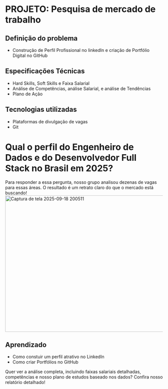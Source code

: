 # PROJETO: Pesquisa de mercado de trabalho

## Definição do problema
* Construção de Perfil Profissional no linkedIn e criação de Portfólio Digital no GitHub

## Especificações Técnicas
* Hard Skills, Soft Skills e Faixa Salarial
* Análise de Competências, análise Salarial, e análise de Tendências
* Plano de Ação

## Tecnologias utilizadas
* Plataformas de divulgação de vagas
* Git

# Qual o perfil do Engenheiro de Dados e do Desenvolvedor Full Stack no Brasil em 2025?
Para responder a essa pergunta, nosso grupo analisou dezenas de vagas para essas áreas. O resultado é um retrato claro do que o mercado está buscando!
<br>
<img width="969" height="437" alt="Captura de tela 2025-09-18 200511" src="https://github.com/user-attachments/assets/c402eaae-cbdf-492e-938a-e372f5137093" />
<br>
## Aprendizado
* Como constuir um perfil atrativo no LinkedIn
* Como criar Portfólios no GitHub

Quer ver a análise completa, incluindo faixas salariais detalhadas, competências e nosso plano de estudos baseado nos dados? Confira nosso relatório detalhado!
